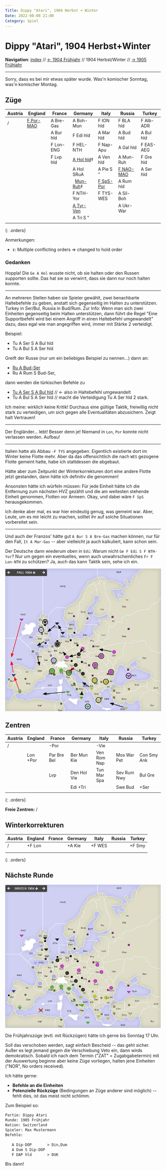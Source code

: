 ```yaml
---
Title: Dippy "Atari", 1904 Herbst + Winter
Date: 2022-08-08 21:00
Category: Spiel
---
```


# Dippy "Atari", 1904 Herbst+Winter

**Navigation**: [index](index.md) // [<- 1904 Frühjahr](dippy-a1904f.md) // 1904 Herbst/Winter //  [-> 1905 Frühjahr](dippy-a1905f.md) 

---

Sorry, dass es bei mir etwas später wurde. Was'n komischer Sonntag, was'n komischer Montag.

## Züge

| Austria          | England          | France            | Germany          | Italy            | Russia           | Turkey           |
|------------------|------------------|-------------------|------------------|------------------|------------------|------------------|
| /                | <u>F Por-MAO</u> | A Bre-Gas         | A Boh-Mun        | F ION hld        | F BLA hld        | F Alb-ADR        |
|                  |                  | A Bur hld         | F Edi hld        | A Mar hld        | A Bud hld        | A Bul hld        |
|                  |                  | F Lon-ENG         | F HEL-NTH        | F Nap-Apu        | A Gal hld        | F EAS-AEG        |
|                  |                  | F Lvp hld         | <u>A Hol hld</u>‡| A Ven hld        | A Mun-Ruh        | F Gre hld        |
|                  |                  |                   | A Hol SRuA       | A Pie S "        | <u>F NAO-MAO</u> | A Ser hld        |
|                  |                  |              | &nbsp; <u>Mun-Ruh</u>‡|<u>F SpS-Por</u>  | A Rum hld        |                  |
|                  |                  |                   | F NTH-Yor        | F TYS-WES        | A Sil-Boh        |                  |
|                  |                  |                   | <u>A Tyr-Ven</u> |                  | A Ukr-War        |                  |
|                  |                  |                   | A Tri S "        |                  |                  |                  |
|                  |                  |                   |                  |                  |                  |                  |
{: .orders}

Anmerkungen: 

* `‡`: Multiple conflicting orders ⇒ changed to hold order 


### Gedanken

Hoppla! Die `Ge A Hol` wusste nicht, ob sie halten oder den Russen supporten sollte. Das hat sie so verwirrt,
dass sie dann nur noch halten konnte. 

---

An mehreren Stellen haben sie Spieler gewählt, zwei benachbarte Haltebefehle zu geben, anstatt sich
gegenseitig im Halten zu unterstützen. Turkey in Ser/Bul, Russia in Bud/Rum. Zur Info: Wenn man sich
zwei Einheiten gegenseitig beim Halten unterstützen, dann führt die Regel "Eine Supportbefehl wird
bei einem Angriff in einen Haltebefehl umgewandelt" dazu, dass egal wie man angegriffen wird,
immer mit Stärke 2 verteidigt.

Beispiel: 

 * Tu A Ser S A Bul hld
 * Tu A Bul S A Ser hld

Greift der Russe (nur um ein beliebiges Beispiel zu nennen...) dann an:

 * <u>Ru A Bud-Ser</u>
 * Ru A Rum S Bud-Ser,

dann werden die türkischen Befehle zu

 * <u>Tu A Ser S A Bul hld</u>  // <- also in Haltebefehl umgewandelt
 * Tu A Bul S A Ser hld  // macht die Verteidigung Tu A Ser hld 2 stark.

Ich meine: wirklich keine Kritik! Durchaus eine gültige Taktik, freiwillig nicht 
stark zu verteidigen, um sich gegen alle Eventualitäten abzusichern. Zeigt halt Vertrauen!

---

Der Engländer... lebt! Besser denn je! Niemand in `Lon`, `Por` konnte nicht verlassen werden. Aufbau!

---

Italien hatte als Abbau `-F TYS` angegeben. Eigentlich existierte dort im Winter keine Flotte
mehr. Aber da das offensichtlich die nach `WES` gezogene Flotte gemeint hatte, habe ich
stattdessen die abgebaut. 

Hätte aber zum Zeitpunkt der Winterkorrekturen dort eine andere Flotte jetzt gestanden, dann hätte ich
definitiv die genommen!

Ansonsten hätte ich würfeln müssen: Für jede Einheit hätte ich die Entfernung zum nächsten HVZ gezählt
und die am weitesten stehende Einheit genommen, Flotten vor Armeen. Okay, und dabei wäre `F SpS`
herausgekommen.

Ich denke aber mal, es war hier eindeutig genug, was gemeint war. Aber, Leute, um es mir leicht zu machen,
solltet ihr auf solche Situationen vorbereitet sein. 

---

Und auch der Franzos' hätte gut `A Bur S A Bre-Gas` machen können, nur für den Fall, `It A Mar-Gas` -- aber
vielleicht ja auch kalkuliert, kann schon sein.

Der Deutsche dann wiederum oben in `Edi`: Warum nicht `Ge F Edi S F NTH-Yor`? Nur um gegen ein eventuelles,
wenn auch unwahrscheinliches `Fr F Lon-NTH` zu schützen? Ja, auch das kann Taktik sein, sehe ich ein.


![Züge](images/a1904h-1.png)


## Zentren

| Austria     | England     | France      | Germany     | Italy       | Russia      | Turkey      |
|-------------|-------------|-------------|-------------|-------------|-------------|-------------|
| /           |             | -Por        |             |-Vie         |             |             |
|             | Lon +Por    | Par Bre Bel | Ber Mun Kie | Ven Rom Nap | Mos War Pet | Con Smy Ank |
|             |             | Lvp         | Den Hol Vie | Tun Mar Spa | Sev Rum Nwy | Bul Gre     |
|             |             |             | Edi +Tri    |             | Swe Bud     | +Ser        |
|             |             |             |             |             |             |             |
{: .orders}

**Freie Zentren:** 
/

## Winterkorrekturen


| Austria     | England | France      | Germany     | Italy  | Russia      | Turkey      |
|-------------|---------|-------------|-------------|--------|-------------|-------------|
| /           | +F Lon  |             | +A Kie      | +F WES |             | +F Smy      |
|             |         |             |             |        |             |             |
|             |         |             |             |        |             |             |
{: .orders}



## Nächste Runde

![Neue Situation](images/a1904h-3.png)

Die Frühjahrszüge (evtl. mit Rückzügen) hätte ich gerne bis Sonntag 17 Uhr.

Soll das verschoben werden, sagt einfach Bescheid -- das geht sicher.
Außer es legt jemand gegen die Verschiebung Veto ein, dann wirds demokratisch.
Sobald ich nach dem Termin ("ZAT" = Zugabgabetermin) mit der Auswertung
beginne aber keine Züge vorliegen, halten jene Einheiten ("NOR", No orders received).

Ich hätte gerne:

 * **Befehle an die Einheiten**
 * **Potenzielle Rückzüge** (Bedingungen an Züge anderer sind möglich) -- fehlt dies, ist das meist nicht schlimm.

<!--
 * **Winterauf- und Abbauten** (auch hier sind Bedingungen an die neue Situation möglich) -- fehlt dies, frage ich diesmal persönlich nach. 
-->

Zum Beispiel so:

    Partie: Dippy Atari
    Runde: 1905 Frühjahr
    Nation: Switzerland
    Spieler: Max Mustermann
    Befehle:

       A Dip-DOP       > Din,Dum
       A Dum S Dip-DOP
       F DAP hld       > DUK

Bis dann!
